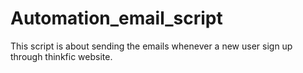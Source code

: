 # Automation_email_script
This script is about sending the emails whenever a new user sign up through thinkfic website.
